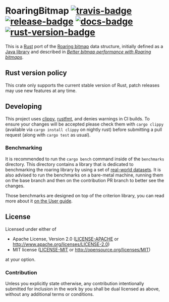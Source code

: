 # RoaringBitmap [![travis-badge][]][travis] [![release-badge][]][cargo] [![docs-badge][]][docs] [![rust-version-badge][]][rust-version]

This is a [Rust][] port of the [Roaring bitmap][] data structure, initially
defined as a [Java library][roaring-java] and described in [_Better bitmap
performance with Roaring bitmaps_][roaring-paper].

## Rust version policy

This crate only supports the current stable version of Rust, patch releases may
use new features at any time.

## Developing

This project uses [clippy][], [rustfmt][], and denies warnings in CI builds. To ensure your
changes will be accepted please check them with `cargo clippy` (available via
`cargo install clippy` on nightly rust) before submitting a pull request (along
with `cargo test` as usual).

### Benchmarking

It is recommended to run the `cargo bench` command inside of the `benchmarks` directory.
This directory contains a library that is dedicated to benchmarking the roaring library
by using a set of [real-world datasets][]. It is also advised to run the benchmarks on
a bare-metal machine, running them on the base branch and then on the contribution PR
branch to better see the changes.

Those benchmarks are designed on top of the criterion library,
you can read more about it [on the User guide][].

## License

Licensed under either of

 * Apache License, Version 2.0 ([LICENSE-APACHE](LICENSE-APACHE) or http://www.apache.org/licenses/LICENSE-2.0)
 * MIT license ([LICENSE-MIT](LICENSE-MIT) or http://opensource.org/licenses/MIT)

at your option.

### Contribution

Unless you explicitly state otherwise, any contribution intentionally submitted
for inclusion in the work by you shall be dual licensed as above, without any
additional terms or conditions.

[travis-badge]: https://img.shields.io/travis/Nemo157/roaring-rs/master.svg?style=flat-square
[travis]: https://travis-ci.org/Nemo157/roaring-rs
[release-badge]: https://img.shields.io/github/release/Nemo157/roaring-rs.svg?style=flat-square
[cargo]: https://crates.io/crates/roaring
[docs-badge]: https://img.shields.io/badge/API-docs-blue.svg?style=flat-square
[docs]: https://nemo157.com/roaring-rs/
[rust-version-badge]: https://img.shields.io/badge/rust-latest%20stable-blue.svg?style=flat-square
[rust-version]: .travis.yml#L5

[Rust]: https://rust-lang.org
[Roaring bitmap]: http://roaringbitmap.org
[roaring-java]: https://github.com/lemire/RoaringBitmap
[roaring-paper]: https://arxiv.org/pdf/1402.6407v4
[clippy]: https://github.com/rust-lang/rust-clippy
[rustfmt]: https://github.com/rust-lang/rustfmt

[real-world datasets]: https://github.com/RoaringBitmap/real-roaring-datasets
[on the User guide]: https://bheisler.github.io/criterion.rs/book/user_guide/user_guide.html
